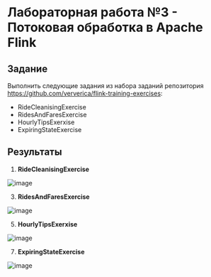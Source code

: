 # Лабораторная работа №3 - Потоковая обработка в Apache Flink

## Задание
Выполнить следующие задания из набора заданий репозитория https://github.com/ververica/flink-training-exercises:

*  RideCleanisingExercise
*  RidesAndFaresExercise
*  HourlyTipsExerxise
*  ExpiringStateExercise

## Результаты
1. **RideCleanisingExercise**

![image](https://github.com/user-attachments/assets/d1dab6be-1e2a-4c6d-bc4f-f4abdcfa325b)

3. **RidesAndFaresExercise**

![image](https://github.com/user-attachments/assets/b1605b80-015c-4261-a438-615012f9fd42)

5. **HourlyTipsExerxise**

![image](https://github.com/user-attachments/assets/75e5ea24-d18b-4792-a9dd-72303031f735)

7. **ExpiringStateExercise**

![image](https://github.com/user-attachments/assets/092900bf-f4d8-4f63-a3c4-71845e2fdb80)
